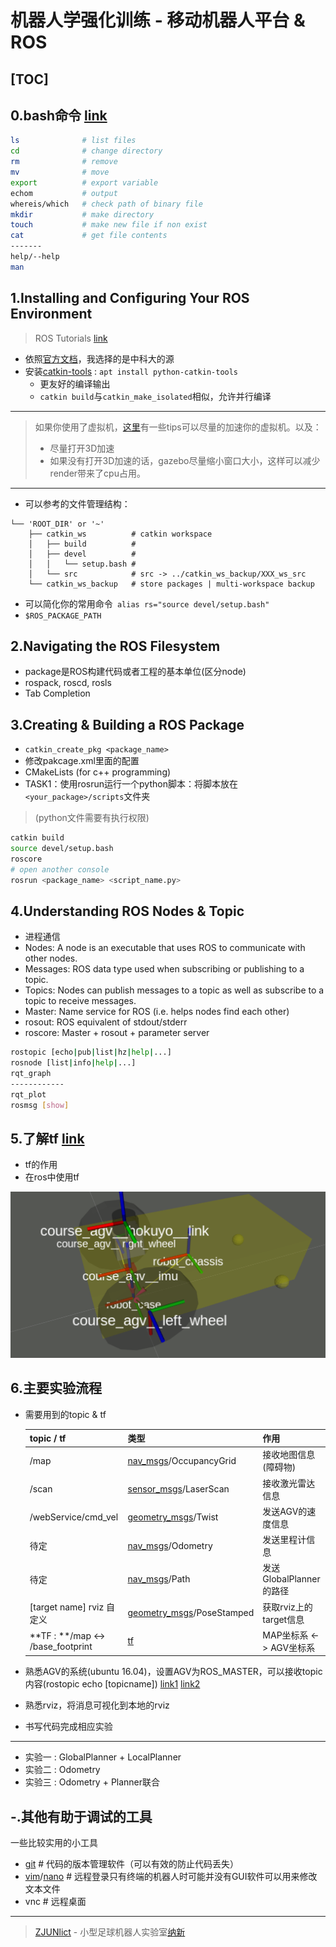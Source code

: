 # 机器人学强化训练 -  移动机器人平台 & ROS

[TOC]
---
## 0.bash命令 [link](https://devdocs.io/bash/)

```bash
ls              # list files 
cd              # change directory
rm              # remove
mv              # move
export          # export variable
echom           # output 
whereis/which   # check path of binary file
mkdir           # make directory
touch           # make new file if non exist
cat             # get file contents
-------
help/--help
man
```

## 1.Installing and Configuring Your ROS Environment
> ROS Tutorials [link](http://wiki.ros.org/ROS/Tutorials)
* 依照[官方文档](http://wiki.ros.org/ROS/Tutorials/InstallingandConfiguringROSEnvironment)，我选择的是中科大的源
* 安装[catkin-tools](https://catkin-tools.readthedocs.io/en/latest/installing.html) : `apt install python-catkin-tools`
  * 更友好的编译输出
  * `catkin build`与`catkin_make_isolated`相似，允许并行编译

---

> 如果你使用了虚拟机，[这里](http://www.rawinfopages.com/tips/2017/07/speed-up-virtualbox-in-windows/)有一些tips可以尽量的加速你的虚拟机。以及：
>
> * 尽量打开3D加速
> * 如果没有打开3D加速的话，gazebo尽量缩小窗口大小，这样可以减少render带来了cpu占用。

---

* 可以参考的文件管理结构：
```
└── 'ROOT_DIR' or '~'
    ├── catkin_ws          # catkin workspace
    │   ├── build          #
    │   ├── devel          #
    │   │   └── setup.bash #
    │   └── src            # src -> ../catkin_ws_backup/XXX_ws_src
    └── catkin_ws_backup   # store packages | multi-workspace backup
```
* 可以简化你的常用命令` alias rs="source devel/setup.bash"`
* `$ROS_PACKAGE_PATH`

## 2.Navigating the ROS Filesystem

* package是ROS构建代码或者工程的基本单位(区分node)
* rospack, roscd, rosls
* Tab Completion

## 3.Creating & Building a ROS Package
* `catkin_create_pkg <package_name>`
* 修改pakcage.xml里面的配置
* CMakeLists (for c++ programming)
* TASK1：使用rosrun运行一个python脚本：将脚本放在`<your_package>/scripts`文件夹

> (python文件需要有执行权限)
```bash
catkin build
source devel/setup.bash
roscore 
# open another console
rosrun <package_name> <script_name.py>
```

## 4.Understanding ROS Nodes & Topic
* 进程通信
* Nodes: A node is an executable that uses ROS to communicate with other nodes.
* Messages: ROS data type used when subscribing or publishing to a topic.
* Topics: Nodes can publish messages to a topic as well as subscribe to a topic to receive messages.
* Master: Name service for ROS (i.e. helps nodes find each other)
* rosout: ROS equivalent of stdout/stderr
* roscore: Master + rosout + parameter server 

```bash
rostopic [echo|pub|list|hz|help|...]
rosnode [list|info|help|...]
rqt_graph
------------
rqt_plot
rosmsg [show]
```

## 5.了解tf [link](http://wiki.ros.org/tf)
* tf的作用
* 在ros中使用tf 

![tf](img/tf_agv.png)

## 6.主要实验流程

* 需要用到的topic & tf

  | topic / tf | 类型 | 作用         |
  | ----- | ---- | ------------ |
  | /map  | [nav_msgs](http://docs.ros.org/api/nav_msgs/html/index-msg.html)/OccupancyGrid | 接收地图信息(障碍物) |
  | /scan  | [sensor_msgs](http://docs.ros.org/melodic/api/sensor_msgs/html/index-msg.html)/LaserScan | 接收激光雷达信息 |
  | /webService/cmd_vel  | [geometry_msgs](https://docs.ros.org/api/geometry_msgs/html/index-msg.html)/Twist | 发送AGV的速度信息 |
  | 待定 | [nav_msgs](http://docs.ros.org/melodic/api/nav_msgs/html/index-msg.html)/Odometry | 发送里程计信息 |
  | 待定 | [nav_msgs](http://docs.ros.org/melodic/api/nav_msgs/html/index-msg.html)/Path | 发送GlobalPlanner的路径 |
  | [target name] rviz 自定义 | [geometry_msgs](http://docs.ros.org/melodic/api/geometry_msgs/html/index-msg.html)/PoseStamped | 获取rviz上的target信息 |
  | **TF : **/map <-> /base_footprint | [tf](http://wiki.ros.org/tf/Tutorials/Writing%20a%20tf%20listener%20%28Python%29) | MAP坐标系 <-> AGV坐标系 |

* 熟悉AGV的系统(ubuntu 16.04)，设置AGV为ROS_MASTER，可以接收topic内容(rostopic echo [topicname]) [link1](http://wiki.ros.org/ROS/Tutorials/MultipleMachines) [link2](https://www.cnblogs.com/nicozhou/p/5693551.html)

* 熟悉rviz，将消息可视化到本地的rviz

* 书写代码完成相应实验

---
* 实验一 : GlobalPlanner + LocalPlanner
* 实验二 : Odometry
* 实验三 : Odometry + Planner联合


## -.其他有助于调试的工具

一些比较实用的小工具

* [git](https://git-scm.com/)                # 代码的版本管理软件（可以有效的防止代码丢失）
* [vim](https://www.radford.edu/~mhtay/CPSC120/VIM_Editor_Commands.htm)/[nano](https://www.nano-editor.org/)   # 远程登录只有终端的机器人时可能并没有GUI软件可以用来修改文本文件
* vnc              # 远程桌面



------

> [ZJUNlict](https://github.com/ZJUSSL/TeamDescription) - 小型足球机器人实验室[纳新](http://irzoyzno5hwwnpte.mikecrm.com/ozE0oHP)